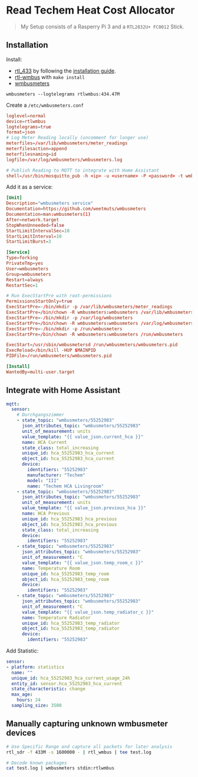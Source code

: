 # Read Techem Heat Cost Allocator

> My Setup consists of a Rasperry Pi 3 and a `RTL2832U+ FC0012` Stick. 

## Installation

Install:
- [rtl_433](https://github.com/merbanan/rtl_433/) by following the [installation guide](https://github.com/merbanan/rtl_433/blob/master/docs/BUILDING.md). 
- [rtl-wmbus](https://github.com/xaelsouth/rtl-wmbus) with `make install`
- [wmbusmeters](https://github.com/weetmuts/wmbusmeters)

```
wmbusmeters --logtelegrams rtlwmbus:434.47M
```

Create a `/etc/wmbusmeters.conf`
```conf
loglevel=normal
device=rtlwmbus
logtelegrams=true
format=json
# Log Meter Reading locally (uncomment for longer use)
meterfiles=/var/lib/wmbusmeters/meter_readings
meterfilesaction=append
meterfilesnaming=id
logfile=/var/log/wmbusmeters/wmbusmeters.log

# Publish Reading to MQTT to integrate with Home Assistant
shell=/usr/bin/mosquitto_pub -h <ip> -u <username> -P <password> -t wmbusmeters/$METER_ID -m "$METER_JSON"
```

Add it as a service: 


```conf
[Unit]
Description="wmbusmeters service"
Documentation=https://github.com/weetmuts/wmbusmeters
Documentation=man:wmbusmeters(1)
After=network.target
StopWhenUnneeded=false
StartLimitIntervalSec=10
StartLimitInterval=10
StartLimitBurst=3

[Service]
Type=forking
PrivateTmp=yes
User=wmbusmeters
Group=wmbusmeters
Restart=always
RestartSec=1

# Run ExecStartPre with root-permissions
PermissionsStartOnly=true
ExecStartPre=-/bin/mkdir -p /var/lib/wmbusmeters/meter_readings
ExecStartPre=/bin/chown -R wmbusmeters:wmbusmeters /var/lib/wmbusmeters/meter_readings
ExecStartPre=-/bin/mkdir -p /var/log/wmbusmeters
ExecStartPre=/bin/chown -R wmbusmeters:wmbusmeters /var/log/wmbusmeters
ExecStartPre=-/bin/mkdir -p /run/wmbusmeters
ExecStartPre=/bin/chown -R wmbusmeters:wmbusmeters /run/wmbusmeters

ExecStart=/usr/sbin/wmbusmetersd /run/wmbusmeters/wmbusmeters.pid
ExecReload=/bin/kill -HUP $MAINPID
PIDFile=/run/wmbusmeters/wmbusmeters.pid

[Install]
WantedBy=multi-user.target
```

## Integrate with Home Assistant

```yaml
mqtt:
  sensor:
    # Durchgangszimmer
    - state_topic: "wmbusmeters/55252983"
      json_attributes_topic: "wmbusmeters/55252983"
      unit_of_measurement: units
      value_template: "{{ value_json.current_hca }}"
      name: HCA Current
      state_class: total_increasing
      unique_id: hca_55252983_hca_current
      object_id: hca_55252983_hca_current
      device:
        identifiers: "55252983"
        manufacturer: "Techem"
        model: "III"
        name: "Techem HCA Livingroom"
    - state_topic: "wmbusmeters/55252983"
      json_attributes_topic: "wmbusmeters/55252983"
      unit_of_measurement: units
      value_template: "{{ value_json.previous_hca }}"
      name: HCA Previous
      unique_id: hca_55252983_hca_previous
      object_id: hca_55252983_hca_previous
      state_class: total_increasing
      device:
        identifiers: "55252983"
    - state_topic: "wmbusmeters/55252983"
      json_attributes_topic: "wmbusmeters/55252983"
      unit_of_measurement: °C
      value_template: "{{ value_json.temp_room_c }}"
      name: Temperature Room
      unique_id: hca_55252983_temp_room
      object_id: hca_55252983_temp_room
      device:
        identifiers: "55252983"
    - state_topic: "wmbusmeters/55252983"
      json_attributes_topic: "wmbusmeters/55252983"
      unit_of_measurement: °C
      value_template: "{{ value_json.temp_radiator_c }}"
      name: Temperature Radiator
      unique_id: hca_55252983_temp_radiator
      object_id: hca_55252983_temp_radiator
      device:
        identifiers: "55252983"
```

Add Statistic: 

```yaml
sensor:
- platform: statistics
  name: ""
  unique_id: hca_55252983_hca_current_usage_24h
  entity_id: sensor.hca_55252983_hca_current
  state_characteristic: change
  max_age:
    hours: 24
  sampling_size: 3500
```


## Manually capturing unknown wmbusmeter devices

```bash
# Use Specific Range and capture all packets for later analysis
rtl_sdr -f 433M -s 1600000 - | rtl_wmbus | tee test.log

# Decode known packages
cat test.log | wmbusmeters stdin:rtlwmbus
```
